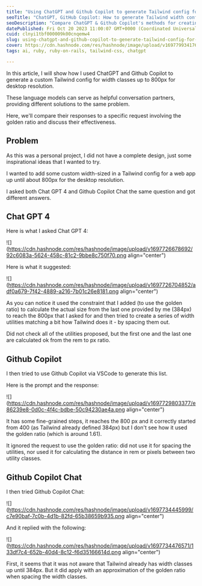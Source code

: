 ```yaml
---
title: "Using ChatGPT and Github Copilot to generate Tailwind config for width classes"
seoTitle: "ChatGPT, GitHub Copilot: How to generate Tailwind width configuration"
seoDescription: "Compare ChatGPT & Github Copilot's methods for creating custom Tailwind width classes with golden ratio; evaluate effectiveness and accuracy"
datePublished: Fri Oct 20 2023 11:00:07 GMT+0000 (Coordinated Universal Time)
cuid: clnyi1tbf000009k00cnqemw4
slug: using-chatgpt-and-github-copilot-to-generate-tailwind-config-for-width-classes
cover: https://cdn.hashnode.com/res/hashnode/image/upload/v1697799341761/ac87ba6a-28f3-4fd6-a398-81d63908c07c.png
tags: ai, ruby, ruby-on-rails, tailwind-css, chatgpt

---
```


In this article, I will show how I used ChatGPT and Github Copilot to generate a custom Tailwind config for width classes up to 800px for desktop resolution.

These language models can serve as helpful conversation partners, providing different solutions to the same problem.

Here, we'll compare their responses to a specific request involving the golden ratio and discuss their effectiveness.

## Problem

As this was a personal project, I did not have a complete design, just some inspirational ideas that I wanted to try.

I wanted to add some custom width-sized in a Tailwind config for a web app up until about 800px for the desktop resolution.

I asked both Chat GPT 4 and Github Copilot Chat the same question and got different answers.

## Chat GPT 4

Here is what I asked Chat GPT 4:

![](https://cdn.hashnode.com/res/hashnode/image/upload/v1697726678692/92c6083a-5624-458c-81c2-9bbe8c750f70.png align="center")

Here is what it suggested:

![](https://cdn.hashnode.com/res/hashnode/image/upload/v1697726704852/adf0a679-7f42-4889-a216-7b01c26e8181.png align="center")

As you can notice it used the constraint that I added (to use the golden ratio) to calculate the actual size from the last one provided by me (384px) to reach the 800px that I asked for and then tried to create a series of width utilities matching a bit how Tailwind does it - by spacing them out.

Did not check all of the utilities proposed, but the first one and the last one are calculated ok from the rem to px ratio.

## Github Copilot

I then tried to use Github Copilot via VSCode to generate this list.

Here is the prompt and the response:

![](https://cdn.hashnode.com/res/hashnode/image/upload/v1697729803377/e86239e8-0d0c-4f4c-bdbe-50c94230ae4a.png align="center")

It has some fine-grained steps, it reaches the 800 px and it correctly started from 400 (as Tailwind already defined 384px) but I don't see how it used the golden ratio (which is around 1.61).

It ignored the request to use the golden ratio: did not use it for spacing the utilities, nor used it for calculating the distance in rem or pixels between two utility classes.

## Github Copilot Chat

I then tried Github Copilot Chat:

![](https://cdn.hashnode.com/res/hashnode/image/upload/v1697734445999/c7e90baf-7c0b-4d1b-82fd-65b38659b935.png align="center")

And it replied with the following:

![](https://cdn.hashnode.com/res/hashnode/image/upload/v1697734476571/133df7c4-652b-40d4-8c12-f6d35166614d.png align="center")

First, it seems that it was not aware that Tailwind already has width classes up until 384px. But it did apply with an approximation of the golden ratio when spacing the width classes.
